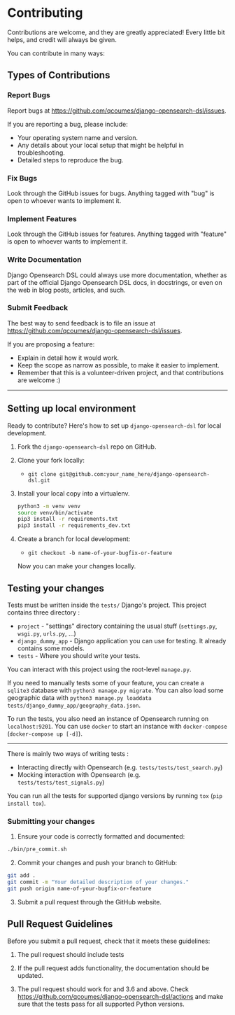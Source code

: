 # Contributing

Contributions are welcome, and they are greatly appreciated! Every little bit helps, and credit will always be given.

You can contribute in many ways:

## Types of Contributions

### Report Bugs

Report bugs at https://github.com/qcoumes/django-opensearch-dsl/issues.

If you are reporting a bug, please include:

* Your operating system name and version.
* Any details about your local setup that might be helpful in troubleshooting.
* Detailed steps to reproduce the bug.

### Fix Bugs

Look through the GitHub issues for bugs. Anything tagged with "bug"
is open to whoever wants to implement it.

### Implement Features

Look through the GitHub issues for features. Anything tagged with "feature"
is open to whoever wants to implement it.

### Write Documentation

Django Opensearch DSL could always use more documentation, whether as part of the official Django Opensearch DSL docs,
in docstrings, or even on the web in blog posts, articles, and such.

### Submit Feedback

The best way to send feedback is to file an issue at https://github.com/qcoumes/django-opensearch-dsl/issues.

If you are proposing a feature:

* Explain in detail how it would work.
* Keep the scope as narrow as possible, to make it easier to implement.
* Remember that this is a volunteer-driven project, and that contributions are welcome :)

--- 

## Setting up local environment

Ready to contribute? Here's how to set up `django-opensearch-dsl` for local development.

1. Fork the `django-opensearch-dsl` repo on GitHub.

2. Clone your fork locally:

    * `git clone git@github.com:your_name_here/django-opensearch-dsl.git`

3. Install your local copy into a virtualenv.

   ```bash
   python3 -m venv venv
   source venv/bin/activate
   pip3 install -r requirements.txt
   pip3 install -r requirements_dev.txt
   ```

4. Create a branch for local development:

    * `git checkout -b name-of-your-bugfix-or-feature`

   Now you can make your changes locally.

## Testing your changes

Tests must be written inside the `tests/` Django's project. This project contains three directory :

* `project` - "settings" directory containing the usual stuff (`settings.py`, `wsgi.py`, `urls.py`, ...)
* `django_dummy_app` - Django application you can use for testing. It already contains some models.
* `tests` - Where you should write your tests.

You can interact with this project using the root-level `manage.py`.

If you need to manually tests some of your feature, you can create a `sqlite3`
database with `python3 manage.py migrate`. You can also load some geographic data with
`python3 manage.py loaddata tests/django_dummy_app/geography_data.json`.

To run the tests, you also need an instance of Opensearch running on `localhost:9201`. You can use `docker`
to start an instance with `docker-compose` (`docker-compose up [-d]`).

---

There is mainly two ways of writing tests :

* Interacting directly with Opensearch (e.g. `tests/tests/test_search.py`)
* Mocking interaction with Opensearch (e.g. `tests/tests/test_signals.py`)

You can run all the tests for supported django versions by running `tox` (`pip install tox`).

### Submitting your changes

1. Ensure your code is correctly formatted and documented:

```sh
./bin/pre_commit.sh
```

2. Commit your changes and push your branch to GitHub:

```sh
git add .
git commit -m "Your detailed description of your changes."
git push origin name-of-your-bugfix-or-feature
```

3. Submit a pull request through the GitHub website.

## Pull Request Guidelines

Before you submit a pull request, check that it meets these guidelines:

1. The pull request should include tests

2. If the pull request adds functionality, the documentation should be updated.

3. The pull request should work for and 3.6 and above. Check
   https://github.com/qcoumes/django-opensearch-dsl/actions
   and make sure that the tests pass for all supported Python versions.
